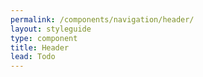 ```yaml
---
permalink: /components/navigation/header/
layout: styleguide
type: component
title: Header
lead: Todo
---
```

